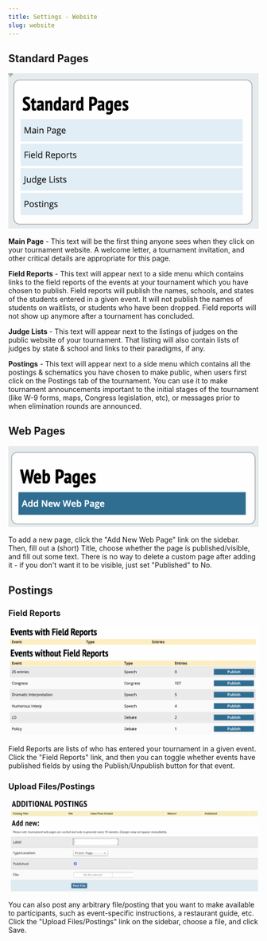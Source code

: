 ```yaml
---
title: Settings - Website
slug: website
---
```


## Standard Pages

<img src="/screenshots/Settings_-_Website_-_Standard_Pages.png" title="Settings_-_Website_-_Standard_Pages.png" />

**Main Page** - This text will be the first thing anyone sees when they
click on your tournament website. A welcome letter, a tournament
invitation, and other critical details are appropriate for this page.

**Field Reports** - This text will appear next to a side menu which
contains links to the field reports of the events at your tournament
which you have chosen to publish. Field reports will publish the names,
schools, and states of the students entered in a given event. It will
not publish the names of students on waitlists, or students who have
been dropped. Field reports will not show up anymore after a tournament
has concluded.

**Judge Lists** - This text will appear next to the listings of judges
on the public website of your tournament. That listing will also contain
lists of judges by state & school and links to their paradigms, if any.

**Postings** - This text will appear next to a side menu which contains
all the postings & schematics you have chosen to make public, when users
first click on the Postings tab of the tournament. You can use it to
make tournament announcements important to the initial stages of the
tournament (like W-9 forms, maps, Congress legislation, etc), or
messages prior to when elimination rounds are announced.

## Web Pages

<img src="/screenshots/Settings_-_Website_-_Custom_Pages.png" title="Settings_-_Website_-_Custom_Pages.png" />

To add a new page, click the "Add New Web Page" link on the sidebar.
Then, fill out a (short) Title, choose whether the page is
published/visible, and fill out some text. There is no way to delete a
custom page after adding it - if you don't want it to be visible, just
set "Published" to No.

## Postings

### Field Reports

<img src="/screenshots/Settings_-_Website_-_Field_Reports.png" title="Settings_-_Website_-_Field_Reports.png" />

Field Reports are lists of who has entered your tournament in a given
event. Click the "Field Reports" link, and then you can toggle whether
events have published fields by using the Publish/Unpublish button for
that event.

### Upload Files/Postings

<img src="/screenshots/Settings_-_Website_-_upload_file.png" title="Settings_-_Website_-_upload_file.png" />

You can also post any arbitrary file/posting that you want to make
available to participants, such as event-specific instructions, a
restaurant guide, etc. Click the "Upload Files/Postings" link on the
sidebar, choose a file, and click Save.
